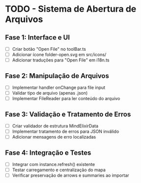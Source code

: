 # TODO - Sistema de Abertura de Arquivos

## Fase 1: Interface e UI
- [ ] Criar botão "Open File" no toolBar.ts
- [ ] Adicionar ícone folder-open.svg em src/icons/
- [ ] Adicionar traduções para "Open File" em i18n.ts

## Fase 2: Manipulação de Arquivos
- [ ] Implementar handler onChange para file input
- [ ] Validar tipo de arquivo (apenas .json)
- [ ] Implementar FileReader para ler conteúdo do arquivo

## Fase 3: Validação e Tratamento de Erros
- [ ] Criar validador de estrutura MindElixirData
- [ ] Implementar tratamento de erros para JSON inválido
- [ ] Adicionar mensagens de erro localizadas

## Fase 4: Integração e Testes
- [ ] Integrar com instance.refresh() existente
- [ ] Testar carregamento e centralização do mapa
- [ ] Verificar preservação de arrows e summaries ao importar